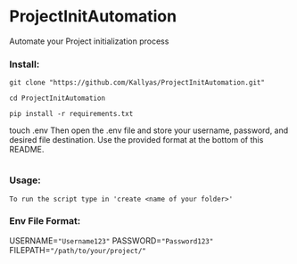 # ProjectInitAutomation

Automate your Project initialization process

### Install:

```shell
git clone "https://github.com/Kallyas/ProjectInitAutomation.git"
```

`cd ProjectInitAutomation`

```shell
pip install -r requirements.txt
```

touch .env
Then open the .env file and store your username, password, and desired file destination.
Use the provided format at the bottom of this README.

```shell source ~/.my_commands.sh

````

### Usage:
```shell
To run the script type in 'create <name of your folder>'
````

### Env File Format:

USERNAME=`"Username123"`
PASSWORD=`"Password123"`
FILEPATH=`"/path/to/your/project/"`
